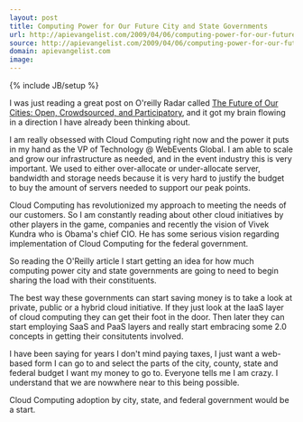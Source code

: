 ```yaml
---
layout: post
title: Computing Power for Our Future City and State Governments
url: http://apievangelist.com/2009/04/06/computing-power-for-our-future-city-and-state-governments/
source: http://apievangelist.com/2009/04/06/computing-power-for-our-future-city-and-state-governments/
domain: apievangelist.com
image: 
---
```

{% include JB/setup %}<p>I was just reading a great post on O'reilly Radar called <a href="http://radar.oreilly.com/2009/04/the-future-of-our-cities-open.html">The Future of Our Cities: Open, Crowdsourced, and Participatory</a>, and it got my brain flowing in a direction I have already been thinking about.<p></p>
I am really obsessed with Cloud Computing right now and the power it puts in my hand as the VP of Technology @ WebEvents Global. I am able to scale and grow our infrastructure as needed, and in the event industry this is very important. We used to either over-allocate or under-allocate server, bandwidth and storage needs because it is very hard to justify the budget to buy the amount of servers needed to support our peak points.<p></p>
Cloud Computing has revolutionized my approach to meeting the needs of our customers. So I am constantly reading about other cloud initiatives by other players in the game, companies and recently the vision of Vivek Kundra who is Obama's chief CIO. He has some serious vision regarding implementation of Cloud Computing for the federal government.<p></p>
So reading the O'Reilly article I start getting an idea for how much computing power city and state governments are going to need to begin sharing the load with their constituents.<p></p>
The best way these governments can start saving money is to take a look at private, public or a hybrid cloud initiative. If they just look at the IaaS layer of cloud computing they can get their foot in the door. Then later they can start employing SaaS and PaaS layers and really start embracing some 2.0 concepts in getting their consitutents involved.<p></p>
I have been saying for years I don't mind paying taxes, I just want a web-based form I can go to and select the parts of the city, county, state and federal budget I want my money to go to. Everyone tells me I am crazy. I understand that we are nowwhere near to this being possible.<p></p>
Cloud Computing adoption by city, state, and federal government would be a start.</p>
